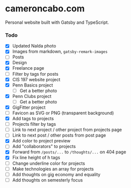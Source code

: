 # cameroncabo.com

Personal website built with Gatsby and TypeScript.

### Todo

- [x] Updated Nalda photo
- [x] Images from markdown, `gatsby-remark-images`
- [ ] Posts
- [x] Design
- [x] Freelance page
- [ ] Filter by tags for posts
- [x] CIS 197 website project
- [x] Penn Basics project
  - [ ] Get a better photo
- [x] Penn Clubs project
  - [ ] Get a better photo
- [x] GigFitter project
- [ ] Favicon as SVG or PNG (transparent background)
- [x] Add tags to projects
- [ ] Projects filter by tags
- [ ] Link to next project / other project from projects page
- [ ] Link to next post / other posts from post page
- [x] Add color to project preview
- [ ] Add "collaborators" to projects
- [x] Forward from `/posts/...` to `/thoughts/...` on 404 page
- [x] Fix line height of h tags
- [ ] Change underline color for projects
- [ ] Make technologies an array for projects
- [ ] Add thoughts on gig economy and equality
- [ ] Add thoughts on semesterly focus
